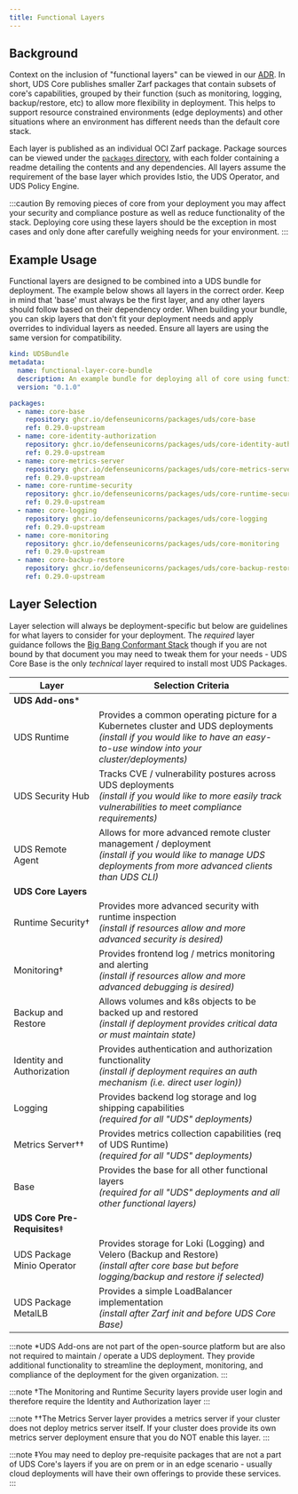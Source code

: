 ```yaml
---
title: Functional Layers
---
```


## Background

Context on the inclusion of "functional layers" can be viewed in our [ADR](https://github.com/defenseunicorns/uds-core/blob/main/adrs/0002-uds-core-functional-layers.md). In short, UDS Core publishes smaller Zarf packages that contain subsets of core's capabilities, grouped by their function (such as monitoring, logging, backup/restore, etc) to allow more flexibility in deployment. This helps to support resource constrained environments (edge deployments) and other situations where an environment has different needs than the default core stack.

Each layer is published as an individual OCI Zarf package. Package sources can be viewed under the [`packages` directory](https://github.com/defenseunicorns/uds-core/tree/main/packages), with each folder containing a readme detailing the contents and any dependencies. All layers assume the requirement of the base layer which provides Istio, the UDS Operator, and UDS Policy Engine.

:::caution
By removing pieces of core from your deployment you may affect your security and compliance posture as well as reduce functionality of the stack. Deploying core using these layers should be the exception in most cases and only done after carefully weighing needs for your environment.
:::

## Example Usage

Functional layers are designed to be combined into a UDS bundle for deployment. The example below shows all layers in the correct order. Keep in mind that 'base' must always be the first layer, and any other layers should follow based on their dependency order. When building your bundle, you can skip layers that don't fit your deployment needs and apply overrides to individual layers as needed. Ensure all layers are using the same version for compatibility.

```yaml
kind: UDSBundle
metadata:
  name: functional-layer-core-bundle
  description: An example bundle for deploying all of core using functional layers
  version: "0.1.0"

packages:
  - name: core-base
    repository: ghcr.io/defenseunicorns/packages/uds/core-base
    ref: 0.29.0-upstream
  - name: core-identity-authorization
    repository: ghcr.io/defenseunicorns/packages/uds/core-identity-authorization
    ref: 0.29.0-upstream
  - name: core-metrics-server
    repository: ghcr.io/defenseunicorns/packages/uds/core-metrics-server
    ref: 0.29.0-upstream
  - name: core-runtime-security
    repository: ghcr.io/defenseunicorns/packages/uds/core-runtime-security
    ref: 0.29.0-upstream
  - name: core-logging
    repository: ghcr.io/defenseunicorns/packages/uds/core-logging
    ref: 0.29.0-upstream
  - name: core-monitoring
    repository: ghcr.io/defenseunicorns/packages/uds/core-monitoring
    ref: 0.29.0-upstream
  - name: core-backup-restore
    repository: ghcr.io/defenseunicorns/packages/uds/core-backup-restore
    ref: 0.29.0-upstream
```

## Layer Selection

Layer selection will always be deployment-specific but below are guidelines for what layers to consider for your deployment.  The *required* layer guidance follows the [Big Bang Conformant Stack](https://repo1.dso.mil/big-bang/product/bbtoc/-/blob/master/policy/conformance.md?ref_type=heads) though if you are not bound by that document you may need to tweak them for your needs - UDS Core Base is the only *technical* layer required to install most UDS Packages.

| Layer | Selection Criteria |
|-------|--------------------|
| **UDS Add-ons*** |
| UDS Runtime      | Provides a common operating picture for a Kubernetes cluster and UDS deployments <br/> *(install if you would like to have an easy-to-use window into your cluster/deployments)* |
| UDS Security Hub | Tracks CVE / vulnerability postures across UDS deployments <br/> *(install if you would like to more easily track vulnerabilities to meet compliance requirements)* |
| UDS Remote Agent | Allows for more advanced remote cluster management / deployment <br/> *(install if you would like to manage UDS deployments from more advanced clients than UDS CLI)* |
| **UDS Core Layers** |
| Runtime Security†           | Provides more advanced security with runtime inspection <br/> *(install if resources allow and more advanced security is desired)* |
| Monitoring†                 | Provides frontend log / metrics monitoring and alerting <br/> *(install if resources allow and more advanced debugging is desired)* |
| Backup and Restore         | Allows volumes and k8s objects to be backed up and restored <br/> *(install if deployment provides critical data or must maintain state)* |
| Identity and Authorization | Provides authentication and authorization functionality <br/>*(install if deployment requires an auth mechanism (i.e. direct user login))*  |
| Logging                    | Provides backend log storage and log shipping capabilities <br/> *(required for all "UDS" deployments)* |
| Metrics Server††           | Provides metrics collection capabilities (req of UDS Runtime) <br/> *(required for all "UDS" deployments)* |
| Base                       | Provides the base for all other functional layers <br/> *(required for all "UDS" deployments and all other functional layers)* |
| **UDS Core Pre-Requisites**‡ |
| UDS Package Minio Operator | Provides storage for Loki (Logging) and Velero (Backup and Restore) <br/> *(install after core base but before logging/backup and restore if selected)* |
| UDS Package MetalLB        | Provides a simple LoadBalancer implementation <br/> *(install after Zarf init and before UDS Core Base)* |

:::note
*UDS Add-ons are not part of the open-source platform but are also not required to maintain / operate a UDS deployment.  They provide additional functionality to streamline the deployment, monitoring, and compliance of the deployment for the given organization.
:::

:::note
†The Monitoring and Runtime Security layers provide user login and therefore require the Identity and Authorization layer
:::

:::note
††The Metrics Server layer provides a metrics server if your cluster does not deploy metrics server itself.  If your cluster does provide its own metrics server deployment ensure that you do NOT enable this layer.
:::

:::note
‡You may need to deploy pre-requisite packages that are not a part of UDS Core's layers if you are on prem or in an edge scenario - usually cloud deployments will have their own offerings to provide these services.
:::
